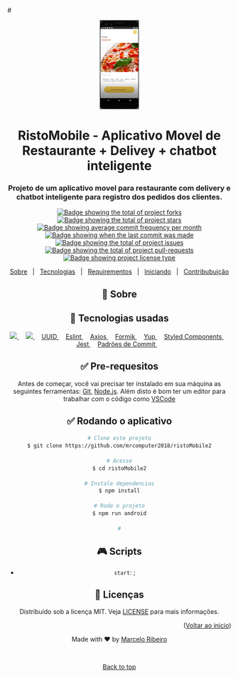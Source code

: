 #<div align="center" id="top">
  <img src="./src/assets/Imagem1.png" height="200" alt="imagem ristomobile" />

<div align="center">
  <h1>RistoMobile - Aplicativo Movel de Restaurante + Delivey + chatbot inteligente</h1>
  <h3>
    Projeto de um aplicativo movel para restaurante com delivery e chatbot inteligente para registro dos pedidos dos clientes.
  </h3>
</div>

<p align="center">
  <a href="https://github.com/mrcomputer2018/ristoMobile2/forks" target="_blank">
    <img 
    src="https://img.shields.io/github/forks/mrcomputer2018/ristoMobile2?" 
    alt="Badge showing the total of project forks"/>
  </a>

  <a href="https://github.com/mrcomputer2018/ristoMobile2TCC/stargazers" target="_blank">
    <img src="https://img.shields.io/github/stars/mrcomputer2018/ristoMobile2?" alt="Badge showing the total of project stars"/>
  </a>

  <a href="https://github.com/mrcomputer2018/ristoMobile2/commits/main" target="_blank">
    <img src="https://img.shields.io/github/commit-activity/m/mrcomputer2018/ristoMobile2?" alt="Badge showing average commit frequency per month"/>
  </a>

  <a href="https://github.com/mrcomputer2018/ristoMobile2/commits/main" target="_blank">
    <img src="https://img.shields.io/github/last-commit/mrcomputer2018/ristoMobile2?" alt="Badge showing when the last commit was made"/>
  </a>

  <a href="https://github.com/mrcomputer2018/ristoMobile2/issues" target="_blank">
    <img src="https://img.shields.io/github/issues/mrcomputer2018/ristoMobile2?" alt="Badge showing the total of project issues"/>
  </a>

  <a href="https://github.com/mrcomputer2018/ristoMobile2/pulls" target="_blank">
    <img src="https://img.shields.io/github/issues-pr/mrcomputer2018/ristoMobile2?" alt="Badge showing the total of project pull-requests"/>
  </a>

  <a href="https://github.com/mrcomputer2018/ristoMobile2/blob/master/LICENSE.md" target="_blank">
    <img alt="Badge showing project license type" src="https://img.shields.io/github/license/mrcomputer2018/ristoMobile2?color=f85149">
  </a>
</p>

<p align="center">
  <a href="#dart-about">Sobre</a> &#xa0; | &#xa0;
  <a href="#rocket-main-technologies">Tecnologias</a> &#xa0; | &#xa0;
  <a href="#white_check_mark-requirements">Requirementos</a> &#xa0; | &#xa0;
  <a href="#checkered_flag-starting">Iniciando</a> &#xa0; | &#xa0;
  <a href="https://github.com/maurodesouza/profile-readme-generator/blob/main/.github/CONTRIBUTING.md">Contribubuição</a>
</p>

## :dart: Sobre ##



## :rocket: Tecnologias usadas ##

<a margin="10" href="https://nodejs.org">
   <img src="https://img.shields.io/badge/react_native-%2320232a.svg?style=for-the-badge&logo=react&logoColor=%2361DAFB"/>
</a> &#xa0; &#xa0;

<a margin="10" href="https://openai.com/index/openai-api">
    <img src="https://img.shields.io/badge/firebase-a08021?style=for-the-badge&logo=firebase&logoColor=ffcd34"/>
</a> &#xa0; &#xa0;

<a href="https://expressjs.com/pt-br/">
    UUID
</a> &#xa0; &#xa0;

<a href="https://www.npmjs.com/package/nodemon">
    Eslint
</a> &#xa0; &#xa0;

<a href="https://axios-http.com/">
    Axios
</a> &#xa0; &#xa0;

<a href="https://www.npmjs.com/package/dotenv">
    Formik
</a> &#xa0; &#xa0;

<a href="https://www.npmjs.com/package/dotenv">
    Yup
</a> &#xa0; &#xa0;

<a href="https://www.npmjs.com/package/dotenv">
    Styled Components
</a> &#xa0; &#xa0;

<a href="https://www.npmjs.com/package/dotenv">
    Jest
</a> &#xa0; &#xa0;

<a href="https://github.com/iuricode/padroes-de-commits">
    Padrões de Commit
</a> &#xa0; &#xa0;

## :white_check_mark: Pre-requesitos ##

Antes de começar, você vai precisar ter instalado em sua máquina as seguintes ferramentas:
[Git](https://git-scm.com), [Node.js](https://nodejs.org/en/). 
Além disto é bom ter um editor para trabalhar com o código como [VSCode](https://code.visualstudio.com/)

## :white_check_mark: Rodando o aplicativo ##

```bash
# Clone este projeto
$ git clone https://github.com/mrcomputer2018/ristoMobile2

# Acesse
$ cd ristoMobile2

# Instale dependencias
$ npm install

# Rode o projeto
$ npm run android

#

```

## :video_game: Scripts

- `start`: ;

## :memo: Licenças ##

Distribuído sob a licença MIT. Veja [LICENSE](LICENSE) para mais informações.

<p align="right">(<a href="#top">Voltar ao inicio</a>)</p>


Made with :heart: by <a href="https://github.com/mrcomputer2018" target="_blank">Marcelo Ribeiro</a>

&#xa0;

<a href="#top">Back to top</a>


